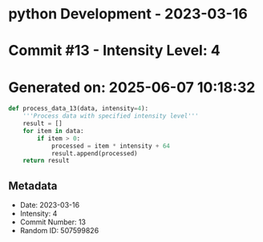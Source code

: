 ﻿# python Development - 2023-03-16
# Commit #13 - Intensity Level: 4
# Generated on: 2025-06-07 10:18:32
```python
def process_data_13(data, intensity=4):
    '''Process data with specified intensity level'''
    result = []
    for item in data:
        if item > 0:
            processed = item * intensity + 64
            result.append(processed)
    return result
```
## Metadata
- Date: 2023-03-16
- Intensity: 4
- Commit Number: 13
- Random ID: 507599826
